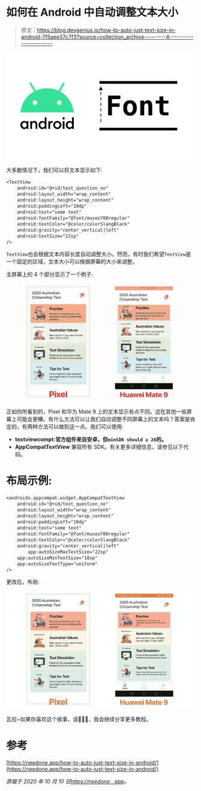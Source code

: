# 如何在 Android 中自动调整文本大小

> 原文：<https://blog.devgenius.io/how-to-auto-just-text-size-in-android-7f5aee37c7f3?source=collection_archive---------4----------------------->

![](img/19a212eb69d4405e28e4222fd518718c.png)

大多数情况下，我们可以将文本显示如下:

```
<TextView
    android:id="@+id/text_question_no"
    android:layout_width="wrap_content"
    android:layout_height="wrap_content"
    android:paddingLeft="10dp"
    android:text="some text"
    android:fontFamily="@font/museo700regular"
    android:textColor="@color/colorSlangBlack"
    android:gravity="center_vertical|left"
    android:textSize="22sp" 
/>
```

`TextView`也会根据文本内容长度自动调整大小。然而，有时我们希望`TextView`是一个固定的区域，文本大小可以根据屏幕的大小来调整。

主屏幕上的 4 个部分显示了一个例子:

![](img/5c3a68f1db0a4647ee312c9dd3bd65f2.png)

正如你所看到的，Pixel 和华为 Mate 9 上的文本显示有点不同。这在其他一些屏幕上可能会更糟。有什么方法可以让我们自动调整不同屏幕上的文本吗？答案是肯定的，有两种方法可以做到这一点。我们可以使用:

*   **textviewcompt:**官方组件来自安卓，但`minSDK should ≥ 26`的**。**
*   **AppCompatTextView** 兼容所有 SDK。有关更多详细信息，请参见以下代码。

# 布局示例:

```
<androidx.appcompat.widget.AppCompatTextView
    android:id="@+id/text_question_no"
    android:layout_width="wrap_content"
    android:layout_height="wrap_content"
    android:paddingLeft="10dp"
    android:text="some text"
    android:fontFamily="@font/museo700regular"
    android:textColor="@color/colorSlangBlack"
    android:gravity="center_vertical|left"
        app:autoSizeMaxTextSize="22sp"
    app:autoSizeMinTextSize="18sp"
    app:autoSizeTextType="uniform"
/>
```

更改后，布局:

![](img/909b495ed72099627a597e285c74a8f6.png)

瓦拉~如果你喜欢这个故事，请👏👏👏，我会继续分享更多教程。

# 参考

[https://needone.app/how-to-auto-just-text-size-in-android/](https://needone.app/how-to-auto-just-text-size-in-android/)

*原载于 2020 年 10 月 10 日*[*https://needone . app*](https://needone.app/how-to-auto-just-text-size-in-android/)*。*